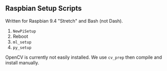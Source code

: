 
## Raspbian Setup Scripts

Written for Raspbian 9.4 "Stretch" and Bash (not Dash).

  1. `NewPiSetup`
  2. Reboot
  3. `ml_setup`
  4. `py_setup`

OpenCV is currently not easily installed. We use `cv_prep` then compile and install manually.
